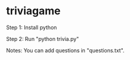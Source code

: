 # triviagame

Step 1: Install python

Step 2: Run "python trivia.py"

Notes: You can add questions in "questions.txt".
